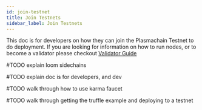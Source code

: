 ```yaml
---
id: join-testnet
title: Join Testnets
sidebar_label: Join Testnets
---
```


This doc is for developers on how they can join the Plasmachain Testnet to do deployment. If you are looking for information on how to run nodes, or to become a validator please checkout [Validator Guide](validator.html)

#TODO explain loom sidechains

#TODO explain doc is for developers, and dev

#TODO walk through how to use karma faucet

#TODO walk through getting the truffle example and deploying to a testnet